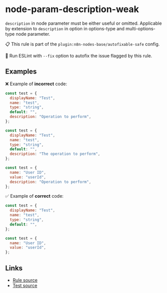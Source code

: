 [//]: # "File generated from a template. Do not edit this file directly."

# node-param-description-weak

`description` in node parameter must be either useful or omitted. Applicable by extension to `description` in option in options-type and multi-options-type node parameter.

📋 This rule is part of the `plugin:n8n-nodes-base/autofixable-safe` config.

🔧 Run ESLint with `--fix` option to autofix the issue flagged by this rule.

## Examples

❌ Example of **incorrect** code:

```js
const test = {
  displayName: "Test",
  name: "test",
  type: "string",
  default: "",
  description: "Operation to perform",
};

const test = {
  displayName: "Test",
  name: "test",
  type: "string",
  default: "",
  description: "The operation to perform",
};

const test = {
  name: "User ID",
  value: "userId",
  description: "Operation to perform",
};
```

✅ Example of **correct** code:

```js
const test = {
  displayName: "Test",
  name: "test",
  type: "string",
  default: "",
};

const test = {
  name: "User ID",
  value: "userId",
};
```

## Links

- [Rule source](../../lib/rules/node-param-description-weak.ts)
- [Test source](../../tests/node-param-description-weak.test.ts)
